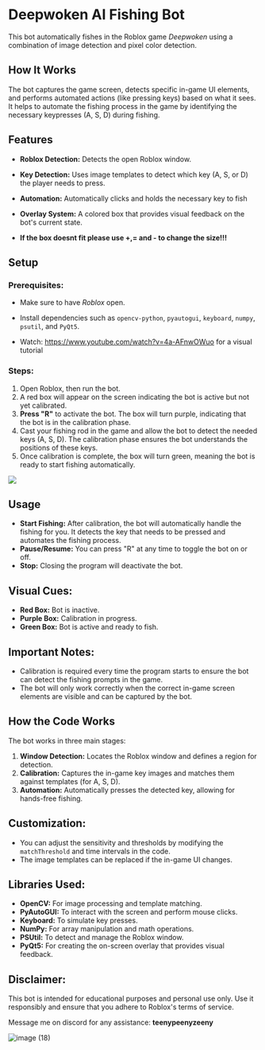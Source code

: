 # Deepwoken AI Fishing Bot

This bot automatically fishes in the Roblox game *Deepwoken* using a combination of image detection and pixel color detection.

## How It Works
The bot captures the game screen, detects specific in-game UI elements, and performs automated actions (like pressing keys) based on what it sees. It helps to automate the fishing process in the game by identifying the necessary keypresses (A, S, D) during fishing.

## Features
- **Roblox Detection:** Detects the open Roblox window.
- **Key Detection:** Uses image templates to detect which key (A, S, or D) the player needs to press.
- **Automation:** Automatically clicks and holds the necessary key to fish
- **Overlay System:** A colored box that provides visual feedback on the bot's current state.

- **If the box doesnt fit please use +,= and - to change the size!!!**

## Setup
### Prerequisites:
- Make sure to have *Roblox* open.
- Install dependencies such as `opencv-python`, `pyautogui`, `keyboard`, `numpy`, `psutil`, and `PyQt5`.

- Watch: https://www.youtube.com/watch?v=4a-AFnwOWuo for a visual tutorial

### Steps:
1. Open Roblox, then run the bot.
2. A red box will appear on the screen indicating the bot is active but not yet calibrated.
3. **Press "R"** to activate the bot. The box will turn purple, indicating that the bot is in the calibration phase.
4. Cast your fishing rod in the game and allow the bot to detect the needed keys (A, S, D). The calibration phase ensures the bot understands the positions of these keys.
5. Once calibration is complete, the box will turn green, meaning the bot is ready to start fishing automatically.

![](https://github.com/user-attachments/assets/211cbcd7-3cd8-4c3b-aaa4-9093e72b430a)

## Usage
- **Start Fishing:** After calibration, the bot will automatically handle the fishing for you. It detects the key that needs to be pressed and automates the fishing process.
- **Pause/Resume:** You can press "R" at any time to toggle the bot on or off.
- **Stop:** Closing the program will deactivate the bot.

## Visual Cues:
- **Red Box:** Bot is inactive.
- **Purple Box:** Calibration in progress.
- **Green Box:** Bot is active and ready to fish.

## Important Notes:
- Calibration is required every time the program starts to ensure the bot can detect the fishing prompts in the game.
- The bot will only work correctly when the correct in-game screen elements are visible and can be captured by the bot.

## How the Code Works
The bot works in three main stages:
1. **Window Detection:** Locates the Roblox window and defines a region for detection.
2. **Calibration:** Captures the in-game key images and matches them against templates (for A, S, D).
3. **Automation:** Automatically presses the detected key, allowing for hands-free fishing.

## Customization:
- You can adjust the sensitivity and thresholds by modifying the `matchThreshold` and time intervals in the code.
- The image templates can be replaced if the in-game UI changes.

## Libraries Used:
- **OpenCV:** For image processing and template matching.
- **PyAutoGUI:** To interact with the screen and perform mouse clicks.
- **Keyboard:** To simulate key presses.
- **NumPy:** For array manipulation and math operations.
- **PSUtil:** To detect and manage the Roblox window.
- **PyQt5:** For creating the on-screen overlay that provides visual feedback.

## Disclaimer:
This bot is intended for educational purposes and personal use only. Use it responsibly and ensure that you adhere to Roblox's terms of service.

Message me on discord for any assistance: **teenypeenyzeeny**

![image (18)](https://github.com/user-attachments/assets/5da77292-b3ba-42bf-97bd-3b303a785836)
